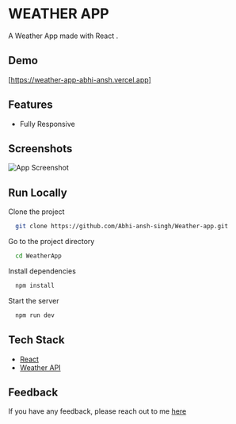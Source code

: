 # WEATHER APP

A Weather App made with React .

## Demo

[https://weather-app-abhi-ansh.vercel.app]

## Features
- Fully Responsive

## Screenshots

![App Screenshot](https://i.postimg.cc/28Jv16n4/Screenshot-2024-04-25-122511.png)

## Run Locally

Clone the project

```bash
  git clone https://github.com/Abhi-ansh-singh/Weather-app.git
```

Go to the project directory

```bash
  cd WeatherApp
```

Install dependencies

```bash
  npm install
```

Start the server

```bash
  npm run dev
```

## Tech Stack

- [React](https://reactjs.org/)
- [Weather API](https://https://openweathermap.org/api)

## Feedback

If you have any feedback, please reach out to me [here](https://my-portfolio-abhi-ansh.vercel.app/#contact)
